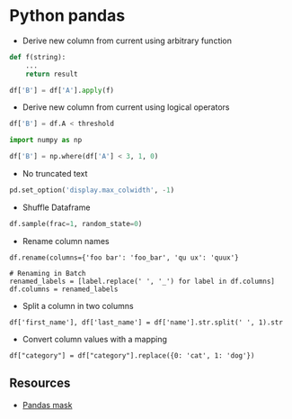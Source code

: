 # Python pandas

* Derive new column from current using arbitrary function
```python
def f(string):
    ...
    return result

df['B'] = df['A'].apply(f)
```

* Derive new column from current using logical operators
```python
df['B'] = df.A < threshold
```

```python
import numpy as np

df['B'] = np.where(df['A'] < 3, 1, 0)
```

* No truncated text
```python
pd.set_option('display.max_colwidth', -1)
```

* Shuffle Dataframe
```python
df.sample(frac=1, random_state=0)
```

* Rename column names
```
df.rename(columns={'foo bar': 'foo_bar', 'qu ux': 'quux'}

# Renaming in Batch
renamed_labels = [label.replace(' ', '_') for label in df.columns]
df.columns = renamed_labels
```
* Split a column in two columns
```
df['first_name'], df['last_name'] = df['name'].str.split(' ', 1).str
```
* Convert column values with a mapping
```
df["category"] = df["category"].replace({0: 'cat', 1: 'dog'})
```

## Resources

* [Pandas mask](https://pythonhealthcare.org/2018/04/07/30-using-masks-to-filter-data-and-perform-search-and-replace-in-numpy-and-pandas/)
